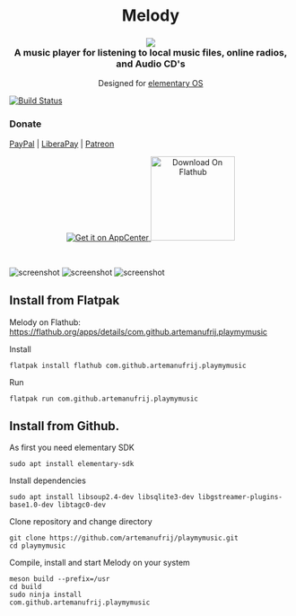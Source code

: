 <div>
  <h1 align="center">Melody</h1>
  <h3 align="center"><img src="data/icons/64/com.github.artemanufrij.playmymusic.svg"/><br>A music player for listening to local music files, online radios, and Audio CD's</h3>
  <p align="center">Designed for <a href="https://elementary.io">elementary OS</a></p>
</div>

[![Build Status](https://travis-ci.org/artemanufrij/playmymusic.svg?branch=master)](https://travis-ci.org/artemanufrij/playmymusic)

### Donate
<a href="https://www.paypal.me/ArtemAnufrij">PayPal</a> | <a href="https://liberapay.com/Artem/donate">LiberaPay</a> | <a href="https://www.patreon.com/ArtemAnufrij">Patreon</a>

<p align="center">
  <a href="https://appcenter.elementary.io/com.github.artemanufrij.playmymusic">
    <img src="https://appcenter.elementary.io/badge.svg" alt="Get it on AppCenter">
  </a>
  <a href="https://flathub.org/apps/details/com.github.artemanufrij.playmymusic">
    <img src="https://flathub.org/assets/badges/flathub-badge-i-en.svg" width="150px" alt="Download On Flathub">
  </a>
</p>

<br/>

![screenshot](screenshots/Screenshot.png)
![screenshot](screenshots/Screenshot_Artists.png)
![screenshot](screenshots/Screenshot_Tracks.png)

## Install from Flatpak
Melody on Flathub: https://flathub.org/apps/details/com.github.artemanufrij.playmymusic

Install
```
flatpak install flathub com.github.artemanufrij.playmymusic
```

Run
```
flatpak run com.github.artemanufrij.playmymusic
```

## Install from Github.

As first you need elementary SDK
```
sudo apt install elementary-sdk
```

Install dependencies
```
sudo apt install libsoup2.4-dev libsqlite3-dev libgstreamer-plugins-base1.0-dev libtagc0-dev
```

Clone repository and change directory
```
git clone https://github.com/artemanufrij/playmymusic.git
cd playmymusic
```

Compile, install and start Melody on your system
```
meson build --prefix=/usr
cd build
sudo ninja install
com.github.artemanufrij.playmymusic
```
